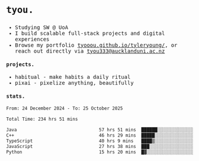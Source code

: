 ## <samp><h3>tyou.</h3></samp>
<samp>
   
   - Studying SW @ UoA
   - I build scalable full-stack projects and digital experiences
   - Browse my portfolio [tyooou.github.io/tyleryoung/](http://tyooou.github.io/tyleryoung/), or reach out directly via [tyou333@aucklanduni.ac.nz](mailto:tyou333@aucklanduni.ac.nz)

#### projects.
- habitual - make habits a daily ritual
- pixai - pixelize anything, beautifully

#### stats.
  <!--START_SECTION:waka-->

```txt
From: 24 December 2024 - To: 25 October 2025

Total Time: 234 hrs 51 mins

Java                               57 hrs 51 mins  ██████░░░░░░░░░░░░░░░░░░░   24.45 %
C++                                46 hrs 29 mins  █████░░░░░░░░░░░░░░░░░░░░   19.65 %
TypeScript                         40 hrs 9 mins   ████▒░░░░░░░░░░░░░░░░░░░░   16.98 %
JavaScript                         27 hrs 38 mins  ███░░░░░░░░░░░░░░░░░░░░░░   11.68 %
Python                             15 hrs 20 mins  █▓░░░░░░░░░░░░░░░░░░░░░░░   06.49 %
```

<!--END_SECTION:waka-->
</samp>
